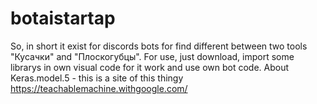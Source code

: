 # botaistartap
So, in short it exist for discords bots for find different between two tools "Кусачки" and "Плоскогубцы".
For use, just download, import some librarys in own visual code for it work and use own bot code.
About Keras.model.5 - this is a site of this thingy https://teachablemachine.withgoogle.com/
